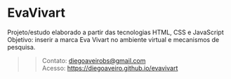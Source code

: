 # EvaVivart
Projeto/estudo elaborado a partir das tecnologias HTML, CSS e JavaScript <br>
Objetivo: inserir a marca Eva Vivart no ambiente virtual e mecanismos de pesquisa.
>>Contato: diegoaveirobs@gmail.com <br>
>>Acesso: https://diegoaveiro.github.io/evavivart
